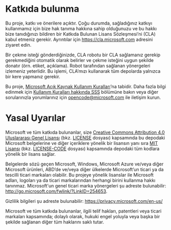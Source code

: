 
# <a name="contributing"></a>Katkıda bulunma
Bu proje, katkı ve önerilere açıktır.  Çoğu durumda, sağladığınız katkıyı kullanmamız için bize hak tanıma hakkına sahip olduğunuzu ve bu hakkı bize tanıdığınızı bildiren bir Katkıda Bulunan Lisans Sözleşmesi’ni (CLA) kabul etmeniz gerekir. Ayrıntılar için https://cla.microsoft.com adresini ziyaret edin.

Bir çekme isteği gönderdiğinizde, CLA robotu bir CLA sağlamanız gerekip gerekmediğini otomatik olarak belirler ve çekme isteğini uygun şekilde donatır (örn. etiket, açıklama). Robot tarafından sağlanan yönergeleri izlemeniz yeterlidir. Bu işlemi, CLA’mızı kullanarak tüm depolarda yalnızca bir kere yapmanız gerekir.

Bu proje, [Microsoft Açık Kaynak Kullanım Kuralları](https://opensource.microsoft.com/codeofconduct/)’na tabidir.
Daha fazla bilgi edinmek için [Kullanım Kuralları hakkında SSS](https://opensource.microsoft.com/codeofconduct/faq/) bölümüne bakın veya diğer sorularınızla yorumlarınız için [opencode@microsoft.com](mailto:opencode@microsoft.com) ile iletişim kurun.

# <a name="legal-notices"></a>Yasal Uyarılar
Microsoft ve tüm katkıda bulunanlar, size [Creative Commons Attribution 4.0 Uluslararası Genel Lisansı](https://creativecommons.org/licenses/by/4.0/legalcode) (bkz. [LICENSE](LICENSE.md) dosyası) kapsamında bu depodaki Microsoft belgelerine ve diğer içeriklere yönelik bir lisansın yanı sıra [MIT Lisansı](https://opensource.org/licenses/MIT) (bkz. [LICENSE-CODE](LICENSE-CODE.md) dosyası) kapsamında depodaki tüm kodlara yönelik bir lisans sağlar.

Belgelerde sözü geçen Microsoft, Windows, Microsoft Azure ve/veya diğer Microsoft ürünleri, ABD’de ve/veya diğer ülkelerde Microsoft’un ticari ya da tescilli ticari markaları olabilir.
Bu projeye yönelik lisanslar ile Microsoft adları, logoları ya da ticari markalarından herhangi birini kullanma hakkı tanınmaz.
Microsoft'un genel ticari marka yönergeleri şu adreste bulunabilir: http://go.microsoft.com/fwlink/?LinkID=254653.

Gizlilik bilgileri şu adreste bulunabilir: https://privacy.microsoft.com/en-us/

Microsoft ve tüm katkıda bulunanlar, ilgili telif hakları, patentleri veya ticari markaları kapsamında; dolaylı olarak, hukuki engel yoluyla veya başka bir şekilde sağlanan diğer tüm haklarını saklı tutar.

